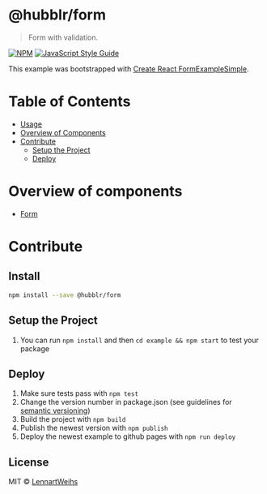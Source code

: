 # @hubblr/form

> Form with validation.

[![NPM](https://img.shields.io/npm/v/@hubblr/form.svg)](https://www.npmjs.com/package/@hubblr/form) [![JavaScript Style Guide](https://img.shields.io/badge/code_style-standard-brightgreen.svg)](https://standardjs.com)

This example was bootstrapped with [Create React FormExampleSimple](https://github.com/facebook/create-react-app).

# Table of Contents

* [Usage](#usage)
* [Overview of Components](#overview-of-components)
* [Contribute](#contribute)
    * [Setup the Project](#setup-the-project)
    * [Deploy](#deploy)


# Overview of components

- [Form](documentation/form.md)

# Contribute

## Install

```bash
npm install --save @hubblr/form
```

## Setup the Project

1) You can run `npm install` and then `cd example && npm start` to test your package

## Deploy

1) Make sure tests pass with `npm test`
2) Change the version number in package.json (see guidelines for [semantic versioning](https://docs.npmjs.com/about-semantic-versioning))
3) Build the project with `npm build`
4) Publish the newest version with `npm publish`
5) Deploy the newest example to github pages with `npm run deploy`


## License

MIT © [LennartWeihs](https://github.com/LennartWeihs)
